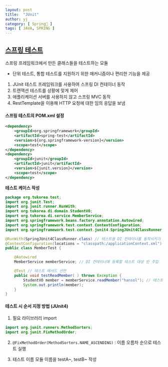 ```yaml
---
layout: post
title:  "JUnit"
author: yj
category: [ Spring🌱 ]
tags: [ JAVA, SPRING ]
---
```


## <a href="#">스프링 테스트</a>

스프링 프레임워크에서 만든 클래스들을 테스트하는 모듈
- 단위 테스트, 통합 테스트를 지원하기 위한 매커니즘이나 편리한 기능을 제공
1. JUnit 테스트 프레임워크를 사용하여 스프링 DI 컨테이너 동작 
2. 트랜잭션 테스트를 상황에 맞게 제어
3. 애플리케이션 서버를 사용하지 않고 스프링 MVC 동작
4. RestTemplate을 이용해 HTTP 요청에 대한 임의 응답을 보냄

#### 스프링 테스트의 POM.xml 설정

```xml
<dependency>
    <groupId>org.springframework</groupId>
    <artifactId>spring-test</artifactId>
    <version>${org.springframework-version}</version>
    <scope>test</scope>
</dependency>
<dependency>
    <groupId>junit</groupId>
    <artifactId>junit</artifactId>
    <version>${junit.version}</version>
    <scope>test</scope>
</dependency>
```

**테스트 케이스 작성**

```java
package org.tukorea.test;
import org.junit.Test;
import org.junit.runner.RunWith;
import org.tukorea.di.domain.StudentVO;
import org.tukorea.di.service.MemberService;
import org.springframework.beans.factory.annotation.Autowired;
import org.springframework.test.context.ContextConfiguration;
import org.springframework.test.context.junit4.SpringJUnit4ClassRunner;

@RunWith(SpringJUnit4ClassRunner.class) // 테스트용 DI 컨테이너를 동작시키기 위한 Runner Class
@ContextConfiguration(locations = "classpath:/applicationContext.xml")
public class MemberTest {

    @Autowired
    MemberService memberService; // DI 컨테이너에 등록할 테스트 대상 빈 주입

    @Test // 테스트 메서드 선언
    public void testReadMember( ) throws Exception {
        StudentVO member = memberService.readMember("hansol"); // 테스트 메서드 실행
        System.out.println(member);
    }
}
```

#### 테스트 시 순서 지정 방법 (JUnit4)

1. 필요 라이브러리 import
```java
import org.junit.runners.MethodSorters;
import org.junit.FixMethodOrder;
```

2. `@FixMethodOrder(MethodSorters.NAME_ASCENDING)` : 이름 오름차 순으로 테스트 실행

3. 테스트 이름 모듈 이름을 testA~, testB~ 작성